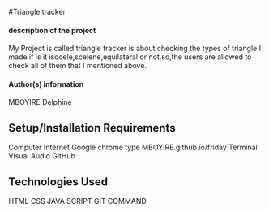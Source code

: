 #Triangle tracker
#### description of the project
  My Project  is called triangle tracker is  about checking the types of triangle I made if is it isocele,scelene,equilateral or not.so,the users are  allowed to check all of them that I mentioned above.

#### Author(s) information
MBOYIRE Delphine
## Setup/Installation Requirements
Computer
Internet
Google chrome type MBOYIRE.github.io/friday
Terminal
Visual Audio
GitHub
## Technologies Used
HTML
CSS
JAVA SCRIPT
GIT COMMAND


  
